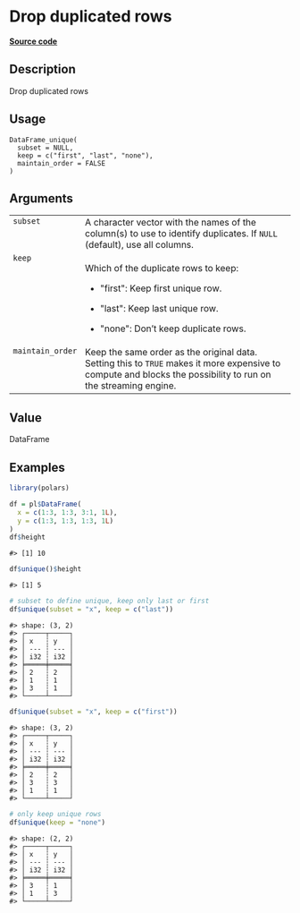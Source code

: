 

# Drop duplicated rows

[**Source code**](https://github.com/pola-rs/r-polars/tree/main/R/dataframe__frame.R#L479)

## Description

Drop duplicated rows

## Usage

<pre><code class='language-R'>DataFrame_unique(
  subset = NULL,
  keep = c("first", "last", "none"),
  maintain_order = FALSE
)
</code></pre>

## Arguments

<table>
<tr>
<td style="white-space: nowrap; font-family: monospace; vertical-align: top">
<code id="DataFrame_unique_:_subset">subset</code>
</td>
<td>
A character vector with the names of the column(s) to use to identify
duplicates. If <code>NULL</code> (default), use all columns.
</td>
</tr>
<tr>
<td style="white-space: nowrap; font-family: monospace; vertical-align: top">
<code id="DataFrame_unique_:_keep">keep</code>
</td>
<td>

Which of the duplicate rows to keep:

<ul>
<li>

"first": Keep first unique row.

</li>
<li>

"last": Keep last unique row.

</li>
<li>

"none": Don’t keep duplicate rows.

</li>
</ul>
</td>
</tr>
<tr>
<td style="white-space: nowrap; font-family: monospace; vertical-align: top">
<code id="DataFrame_unique_:_maintain_order">maintain_order</code>
</td>
<td>
Keep the same order as the original data. Setting this to
<code>TRUE</code> makes it more expensive to compute and blocks the
possibility to run on the streaming engine.
</td>
</tr>
</table>

## Value

DataFrame

## Examples

``` r
library(polars)

df = pl$DataFrame(
  x = c(1:3, 1:3, 3:1, 1L),
  y = c(1:3, 1:3, 1:3, 1L)
)
df$height
```

    #> [1] 10

``` r
df$unique()$height
```

    #> [1] 5

``` r
# subset to define unique, keep only last or first
df$unique(subset = "x", keep = c("last"))
```

    #> shape: (3, 2)
    #> ┌─────┬─────┐
    #> │ x   ┆ y   │
    #> │ --- ┆ --- │
    #> │ i32 ┆ i32 │
    #> ╞═════╪═════╡
    #> │ 2   ┆ 2   │
    #> │ 1   ┆ 1   │
    #> │ 3   ┆ 1   │
    #> └─────┴─────┘

``` r
df$unique(subset = "x", keep = c("first"))
```

    #> shape: (3, 2)
    #> ┌─────┬─────┐
    #> │ x   ┆ y   │
    #> │ --- ┆ --- │
    #> │ i32 ┆ i32 │
    #> ╞═════╪═════╡
    #> │ 2   ┆ 2   │
    #> │ 3   ┆ 3   │
    #> │ 1   ┆ 1   │
    #> └─────┴─────┘

``` r
# only keep unique rows
df$unique(keep = "none")
```

    #> shape: (2, 2)
    #> ┌─────┬─────┐
    #> │ x   ┆ y   │
    #> │ --- ┆ --- │
    #> │ i32 ┆ i32 │
    #> ╞═════╪═════╡
    #> │ 3   ┆ 1   │
    #> │ 1   ┆ 3   │
    #> └─────┴─────┘
